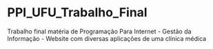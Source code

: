 # PPI_UFU_Trabalho_Final
Trabalho final matéria de Programação Para Internet - Gestão da Informação - Website  com diversas aplicações de uma clínica médica
